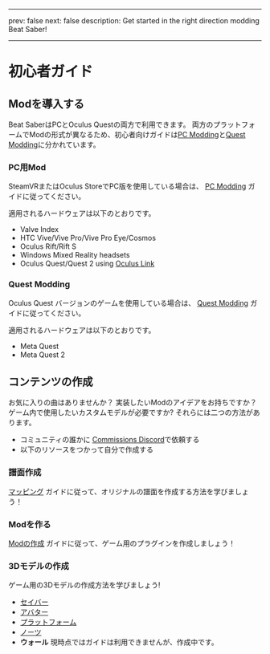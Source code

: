 - - -
prev: false next: false description: Get started in the right direction modding Beat Saber!
- - -

# 初心者ガイド

## Modを導入する

Beat SaberはPCとOculus Questの両方で利用できます。 両方のプラットフォームでModの形式が異なるため、初心者向けガイドは[PC Modding](#pc-modding)と[Quest Modding](#quest-modding)に分かれています。

### PC用Mod

SteamVRまたはOculus StoreでPC版を使用している場合は、 [PC Modding](./pc-modding.md) ガイドに従ってください。

適用されるハードウェアは以下のとおりです。

- Valve Index
- HTC Vive/Vive Pro/Vive Pro Eye/Cosmos
- Oculus Rift/Rift S
- Windows Mixed Reality headsets
- Oculus Quest/Quest 2 using [Oculus Link](https://support.oculus.com/444256562873335/)

### Quest Modding

Oculus Quest バージョンのゲームを使用している場合は、 [Quest Modding](./quest-modding.md) ガイドに従ってください。

適用されるハードウェアは以下のとおりです。

- Meta Quest
- Meta Quest 2

## コンテンツの作成

お気に入りの曲はありませんか？ 実装したいModのアイデアをお持ちですか？ ゲーム内で使用したいカスタムモデルが必要ですか? それらには二つの方法があります。

- コミュニティの誰かに [Commissions Discord](https://discord.gg/e4f3WBBVnr)で依頼する
- 以下のリソースをつかって自分で作成する

### 譜面作成

[マッピング](./mapping/) ガイドに従って、オリジナルの譜面を作成する方法を学びましょう！

### Modを作る

[Modの作成](./modding/) ガイドに従って、ゲーム用のプラグインを作成しましょう！

### 3Dモデルの作成

ゲーム用の3Dモデルの作成方法を学びましょう!

- [セイバー](./models/sabers-guide.md)
- [アバター](./models/avatars-guide.md)
- [プラットフォーム](./models/platforms-guide.md)
- [ノーツ](./models/notes-guide.md)
- **ウォール** 現時点ではガイドは利用できませんが、作成中です。
